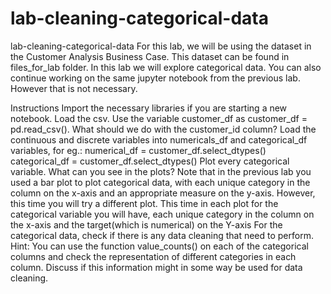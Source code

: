 # lab-cleaning-categorical-data
lab-cleaning-categorical-data
For this lab, we will be using the dataset in the Customer Analysis Business Case. This dataset can be found in files_for_lab folder. In this lab we will explore categorical data. You can also continue working on the same jupyter notebook from the previous lab. However that is not necessary.

Instructions
Import the necessary libraries if you are starting a new notebook.
Load the csv. Use the variable customer_df as customer_df = pd.read_csv().
What should we do with the customer_id column?
Load the continuous and discrete variables into numericals_df and categorical_df variables, for eg.:
numerical_df = customer_df.select_dtypes()
categorical_df = customer_df.select_dtypes()
Plot every categorical variable. What can you see in the plots? Note that in the previous lab you used a bar plot to plot categorical data, with each unique category in the column on the x-axis and an appropriate measure on the y-axis. However, this time you will try a different plot. This time in each plot for the categorical variable you will have, each unique category in the column on the x-axis and the target(which is numerical) on the Y-axis
For the categorical data, check if there is any data cleaning that need to perform. Hint: You can use the function value_counts() on each of the categorical columns and check the representation of different categories in each column. Discuss if this information might in some way be used for data cleaning.
